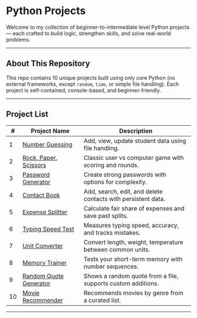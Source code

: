 # Python Projects
Welcome to my collection of beginner-to-intermediate level Python projects — each crafted to build logic, strengthen skills, and solve real-world problems.

---

## About This Repository
This repo contains 10 unique projects built using only core Python (no external frameworks, except `random`, `time`, or simple file handling). Each project is self-contained, console-based, and beginner-friendly.

---

## Project List

| #  | Project Name               | Description                                                   |
|----|----------------------------|---------------------------------------------------------------|
| 1  | [Number Guessing](./Number_guessing_game/)     | Add, view, update student data using file handling.           |
| 2  | [Rock, Paper, Scissors](./Rock_Paper_Scissors/)         | Classic user vs computer game with scoring and rounds.        |
| 3  | [Password Generator](./Password_generator/)             | Create strong passwords with options for complexity.          |
| 4  | [Contact Book](./Simple_contact_book/)                         | Add, search, edit, and delete contacts with persistent data.  |
| 5  | [Expense Splitter](./Expense_splitter/)                 | Calculate fair share of expenses and save past splits.        |
| 6  | [Typing Speed Test](./Typing_Test/)              | Measures typing speed, accuracy, and tracks mistakes.         |
| 7  | [Unit Converter](./Unit_converter/)                    | Convert length, weight, temperature between common units.     |
| 8  | [Memory Trainer](./Memory_game/)                    | Tests your short-term memory with number sequences.           |
| 9  | [Random Quote Generator](./Quote_generator/)    | Shows a random quote from a file, supports custom additions.  |
| 10 | [Movie Recommender](./Movie_Recommender/)      | Recommends movies by genre from a curated list.   |

---


